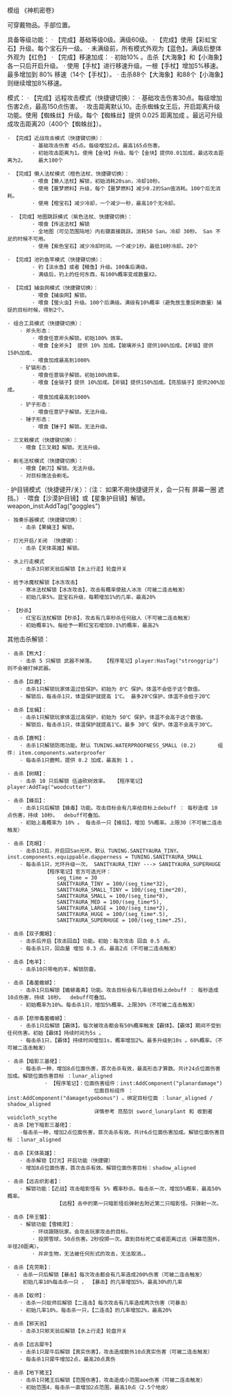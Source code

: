 模组 《神机密卷》

可穿戴物品。手部位置。

具备等级功能：
    · 【完成】基础等级0级。满级60级。
    · 【完成】使用【彩虹宝石】升级。每个宝石升一级。
    · 未满级前，所有模式外观为【蓝色】。满级后整体外观为【红色】
    · 【完成】移速加成：
        · 初始10% 。击杀【大海象】和【小海象】各一只后开启升级。
        · 使用【手杖】进行移速升级。一根【手杖】增加5%移速。最多增加到 80% 移速（14个【手杖】）。
        · 击杀88个【大海象】和88个【小海象】则继续增加8%移速。


模式：
    · 【完成】远程攻击模式（快捷键切换）：
            · 基础攻击伤害30点。每级增加伤害2点，最高150点伤害。
            · 攻击距离默认10。击杀蜘蛛女王后，开启距离升级功能。使用【蜘蛛丝】升级。每个【蜘蛛丝】提供 0.025 距离加成 。最远可升级成攻击距离20（400个【蜘蛛丝】）。

    · 【完成】近战攻击模式（快捷键切换）：
            · 基础攻击伤害 45点。每级增加2点。最高165点伤害。
            · 初始攻击距离为1。使用【金块】升级。每个【金块】提供0.01加成，最远攻击距离为2。    最大100个

    · 【完成】懒人法杖模式（橙色法杖、快捷键切换）：
            · 喂食【懒人法杖】解锁，初始消耗20san，冷却10秒。
            · 使用【噩梦燃料】升级，每个【噩梦燃料】减少0.2的San值消耗。100个后无消耗。
            · 使用【橙宝石】减少冷却，一个减少一秒，最高10个无冷却。
    
     · 【完成】地图跳跃模式（紫色法杖、快捷键切换）：
            · 喂食【传送法杖】解锁
            · 全地图（可见范围陆地）内右键直接跳跃。消耗50 San。冷却 30秒。 San 不足的时候不可用。
            · 使用【紫色宝石】减少冷却时间。一个减少1秒。最低10秒冷却。20个

    · 【完成】池钓鱼竿模式（快捷键切换）：
            · 钓【淡水鱼】或者【鳗鱼】升级。100条后满级。
            · 满级后，钓上的任何东西，有100%概率变成数量X2。

    · 【完成】捕虫网模式（快捷键切换）：
            · 喂食【捕虫网】解锁。
            · 喂食【萤火虫】升级。100个后满级。满级有10%概率（避免放生重捉刷数量）捕捉的目标时候，得到2个。

    · 组合工具模式（快捷键切换）：
        · 斧头形态：
            · 喂食任意斧头解锁。初始100% 效率。
            · 喂食【金斧头】 提供 10% 加成。【玻璃斧头】提供100%加成。【斧镐】提供150%加成。
            · 喂食加成最高到1000%
        · 矿镐形态：
            · 喂食任意镐子解锁。初始100%效率。
            · 喂食【金镐子】提供 10%加成。【斧镐】提供150%加成。【亮茄镐子】提供200%加成。
            · 喂食加成最高到1000%
        · 铲子形态：
            · 喂食任意铲子解锁。无法升级。
        · 锤子形态：
            · 喂食【锤子】解锁。无法升级。

    · 三叉戟模式（快捷键切换）：
        · 喂食【三叉戟】解锁。无法升级。

    · 剃毛法杖模式（快捷键切换）：
        · 喂食【剃刀】解锁。无法升级。
        · 对目标施法会剃毛。

   · 护目镜模式（快捷键开/关）：（注： 如果不用快捷键开关，会一只有 屏幕一圈 遮挡。）
        · 喂食【沙漠护目镜】或【星象护目镜】解锁。      weapon_inst:AddTag("goggles")

    · 独奏乐器模式（快捷键切换）：
        · 击杀【果蝇王】解锁。

    · 灯光开启/关闭 （快捷键）：
        · 击杀【天体英雄】解锁。
    
    · 水上行走模式
        · 击杀3只邪天翁后解锁【水上行走】轮盘开关

    · 给予冰魔杖解锁【冰冻攻击】
        · 寒冰法杖解锁【冰冻攻击】，攻击有概率使敌人冰冻（可被二连击触发）
        · 初始几率5%，蓝宝石升级，每颗增加1%的几率，最高20%

    · 【秒杀】
        · 红宝石法杖解锁【秒杀】，攻击有几率秒杀任何敌人（不可被二连击触发）
        · 初始概率1%，每给予一颗红宝石增加0.1%的概率，最高2%


其他击杀解锁：

    · 击杀【熊大】：
        · 击杀 5 只解锁 武器不掉落。   【程序笔记】player:HasTag("stronggrip") 则不会被打掉武器。

    · 击杀【巨鹿】：
        · 击杀1只解锁玩家体温过低保护。初始为 0℃ 保护。体温不会低于这个数值。
        · 解锁后，每击杀1只，体温保护就提高 1℃。 最多20℃保护。体温不会低于20℃

    · 击杀【龙蝇】：
        · 击杀1只解锁玩家体温过高保护，初始为 50℃ 保护。体温不会高于这个数值。
        · 解锁后，每击杀1只，体温保护就提高1℃。最多 30℃ 保护。体温不会高于30℃。
    
    · 击杀【鹿鸭】：
        · 击杀1只解锁防雨功能。默认 TUNING.WATERPROOFNESS_SMALL (0.2)       组件: item.components.waterproofer  
        · 每击杀1只鹿鸭，提供 0.2 加成，最高到 1 。

    · 击杀【树精】：
        · 击杀 10 只后解锁 伍迪砍树效率。  【程序笔记】player:AddTag("woodcutter")

    · 击杀【蜂后】：
        · 击杀1只后解锁【蜂毒】功能。攻击目标会有几率给目标上debuff ： 每秒造成 10 点伤害，持续 10秒。  debuff可叠加。
        · 初始上毒概率为 10% 。 每击杀一只【蜂后】，增加 5%概率。上限30（不可被二连击触发）

    · 击杀【克眼】：
        · 击杀1只后，开启回San光环。默认 TUNING.SANITYAURA_TINY。   inst.components.equippable.dapperness = TUNING.SANITYAURA_SMALL
        · 每击杀1只，光环升级一次。 SANITYAURA_TINY ---> SANITYAURA_SUPERHUGE
                【程序笔记】官方可选光环：
                    seg_time = 30
                    SANITYAURA_TINY = 100/(seg_time*32),
                    SANITYAURA_SMALL_TINY = 100/(seg_time*20),
                    SANITYAURA_SMALL = 100/(seg_time*8),
                    SANITYAURA_MED = 100/(seg_time*5),
                    SANITYAURA_LARGE = 100/(seg_time*2),
                    SANITYAURA_HUGE = 100/(seg_time*.5),
                    SANITYAURA_SUPERHUGE = 100/(seg_time*.25),

    · 击杀【双子魔眼】：
        · 击杀后开启【攻击回血】功能。初始：每次攻击 回血 0.5 点。
        · 每击杀1只，回血量 增加 0.3 点。最高2点（不可被二连击触发）

    · 击杀【电羊】：
        · 击杀10只带电的羊，解锁防雷。

    · 击杀【毒菌蟾蜍】：
        · 击杀1只后解锁【蟾蜍毒素】功能。攻击目标会有几率给目标上debuff ： 每秒造成 10点伤害，持续 10秒。  debuff可叠加。
        · 初始概率为10%。每击杀1只，增加5%概率。上限30%（不可被二连击触发）

    · 击杀【悲惨毒菌蟾蜍】：
        · 击杀1只后解锁【霸体】。每次被攻击都会有50%概率触发【霸体】。【霸体】期间不受到任何伤害。初始【霸体】持续时间为5s 。
        · 每击杀1只，【霸体】持续时间增加1s，概率增加2%。最多升级到10s 。60%概率。（不可被二连击触发）

    · 击杀【暗影三基佬】：
        · 每击杀一种，增加8点位面伤害，首次击杀有效，最高形态才算数。共计24点位面伤害加成。解锁位面伤害目标 ：lunar_aligned
                · 【程序笔记】：位面伤害组件：inst:AddComponent("planardamage") 
                                位面目标组件 ：inst:AddComponent("damagetypebonus") 。绑定目标位面 ：lunar_aligned / shadow_aligned
                                详情参考 亮茄剑 sword_lunarplant 和 收割者 voidcloth_scythe
    · 击杀【地下暗影三基佬】：
        ·每击杀一种，增加2点位面伤害，首次击杀有效。共计6点位面伤害加成。解锁位面伤害目标 ：lunar_aligned

    · 击杀【天体英雄】：
        · 击杀解锁【灯光】开启功能（快捷键）
        · 增加8点位面伤害，首次击杀有效。解锁位面伤害目标：shadow_aligned

    · 击杀【远古织影者】：
        · 解锁功能：【近战】攻击暗影怪有 5% 概率秒杀。每击杀一次，增加5%概率，最高50%概率。
                    【远程】击中的第一只暗影怪后弹射去附近第二只暗影怪。只弹射一次。

    · 击杀【帝王蟹】：
        · 解锁功能【雪精灵】：
            · 环绕跟随玩家。会攻击玩家攻击的目标。
            · 投掷雪球，50点伤害。2秒投掷一次。直到目标死亡或者距离过远（屏幕范围外，半径20距离）。
            · 并非生物，无法被任何形式的攻击，无法取消。。

    · 击杀【克劳斯】：
       · 击杀一只后解锁【暴击】每次攻击都会有几率造成200%伤害（可被二连击触发）
         初始几率10%每击杀一只 ， 【暴击】的几率增加5%，最高30%的几率

    · 击杀【蚁师】：
        · 击杀一只蚁师后解锁【二连击】每次攻击有几率造成两次伤害（可暴击）
        · 初始几率10%，每击杀一只，【二连击】的几率增加2%，最高20%

    · 击杀【邪天翁】
        · 击杀3只邪天翁后解锁【水上行走】轮盘开关
     
    · 击杀【远古犀牛】
        · 击杀1只犀牛后解锁【真实伤害】，攻击造成额外10点真实伤害（可被二连击触发）
        · 每击杀1只犀牛增加2点，最高20点真伤
       
    · 击杀【地下猪王】
        · 击杀1只猪王后解锁【范围伤害】，攻击造成小范围aoe伤害（可被二连击触发）
        · 初始范围4，每击杀一直增加2点范围，最高10点（2.5个地皮）
         



